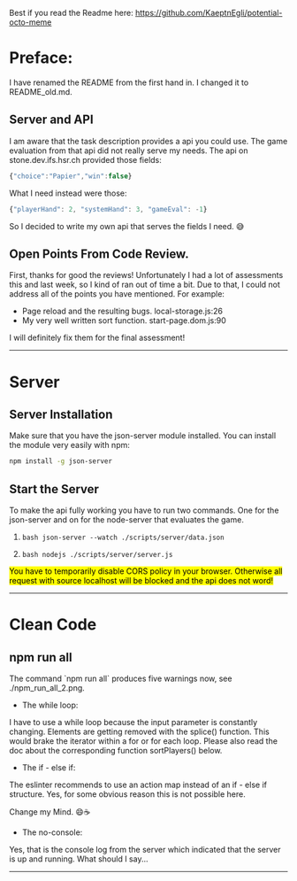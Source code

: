 

Best if you read the Readme here: https://github.com/KaeptnEgli/potential-octo-meme

# Preface:

I have renamed the README from the first hand in. I changed it to README_old.md.

## Server and API

<p>I am aware that the task description provides a api you could use. The game evaluation from that api did not really serve my needs.
The api on stone.dev.ifs.hsr.ch provided those fields:</p>

```javascript
{"choice":"Papier","win":false}
```
<p>What I need instead were those:<p>

```javascript
{"playerHand": 2, "systemHand": 3, "gameEval": -1}
```

<p>So I decided to write my own api that serves the fields I need. 😅</p>

## Open Points From Code Review.
<p>First, thanks for good the reviews! Unfortunately I had a lot of assessments this and last week, so I kind of ran out of time a bit.
Due to that, I could not address all of the points you have mentioned. For example:</p>

<ul>
    <li>Page reload and the resulting bugs. local-storage.js:26</li>
    <li>My very well written sort function. start-page.dom.js:90</li>
</ul>

<p>I will definitely fix them for the final assessment!</p>

___

# Server
## Server Installation

<p>Make sure that you have the json-server module installed. You can install the module very easily with npm:<p>

```bash
npm install -g json-server
```

## Start the Server

To make the api fully working you have to run two commands. One for the json-server and on for the node-server that evaluates the game.

1. ```bash json-server --watch ./scripts/server/data.json```

2. ```bash nodejs ./scripts/server/server.js```

<mark>You have to temporarily disable CORS policy in your browser. Otherwise all request with source localhost will be blocked and the api does not word!</mark>
___


# Clean Code

## npm run all

<p>The command `npm run all` produces five warnings now, see ./npm_run_all_2.png.</p>

* The while loop:
<p>I have to use a while loop because the input parameter is constantly changing. Elements are getting removed with the splice() function.
This would brake the iterator within a for or for each loop. Please also read the doc about the corresponding function sortPlayers() below.</p>

* The if - else if:
<p>The eslinter recommends to use an action map instead of an if - else if structure. Yes, for some obvious reason this is not possible here.
</p>
<p>Change my Mind. 😄☕</p>

* The no-console:
<p>Yes, that is the console log from the server which indicated that the server is up and running. What should I say...</p>

___
